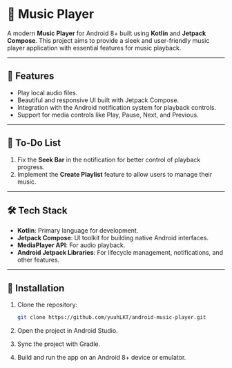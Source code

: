 # 🎵 Music Player

A modern **Music Player** for Android 8+ built using **Kotlin** and **Jetpack Compose**. This project aims to provide a sleek and user-friendly music player application with essential features for music playback.

---

## 📱 Features

- Play local audio files.
- Beautiful and responsive UI built with Jetpack Compose.
- Integration with the Android notification system for playback controls.
- Support for media controls like Play, Pause, Next, and Previous.

---

## 🚧 To-Do List

1. Fix the **Seek Bar** in the notification for better control of playback progress.
2. Implement the **Create Playlist** feature to allow users to manage their music.

---

## 🛠️ Tech Stack

- **Kotlin**: Primary language for development.
- **Jetpack Compose**: UI toolkit for building native Android interfaces.
- **MediaPlayer API**: For audio playback.
- **Android Jetpack Libraries**: For lifecycle management, notifications, and other features.

---

## 📂 Installation

1. Clone the repository:
   ```bash
   git clone https://github.com/yuuhLKT/android-music-player.git
   ```
   
2. Open the project in Android Studio.

3. Sync the project with Gradle.

4. Build and run the app on an Android 8+ device or emulator.